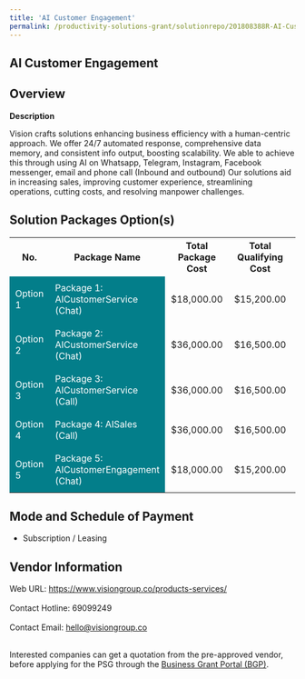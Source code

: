 ```yaml
---
title: 'AI Customer Engagement'
permalink: /productivity-solutions-grant/solutionrepo/201808388R-AI-Customr-Enggmnt-G
---
```


## AI Customer Engagement

## Overview

**Description**

Vision crafts solutions enhancing business efficiency with a human-centric approach. We offer 24/7 automated response, comprehensive data memory, and consistent info output, boosting scalability. We able to achieve this through using AI on Whatsapp, Telegram, Instagram, Facebook messenger, email and phone call (Inbound and outbound) Our solutions aid in increasing sales, improving customer experience, streamlining operations, cutting costs, and resolving manpower challenges.

## Solution Packages Option(s)

<table>
<tr>
<th><b>No.</b></th>
<th><b>Package Name</b></th>
<th><b>Total Package Cost</b></th>
<th><b>Total Qualifying Cost</b></th>
<th><b>Solution Details</b></th>
</tr>
<tr>
<td style='padding: 10px; background-color: #037E8A; color: #FFFFFF;'>Option 1</td>
<td style='padding: 10px; background-color: #037E8A; color: #FFFFFF;'>Package 1: AICustomerService (Chat)</td>
<td style='padding: 10px;'>$18,000.00</td>
<td style='padding: 10px;'>$15,200.00</td>
<td style='padding: 10px;'><a href='/images/psg/201808388R_20240282_20022025_Desensitised_Annex3_Part1.pdf' target='_blank'>View Details</a></td>
</tr>
<tr>
<td style='padding: 10px; background-color: #037E8A; color: #FFFFFF;'>Option 2</td>
<td style='padding: 10px; background-color: #037E8A; color: #FFFFFF;'>Package 2: AICustomerService (Chat)</td>
<td style='padding: 10px;'>$36,000.00</td>
<td style='padding: 10px;'>$16,500.00</td>
<td style='padding: 10px;'><a href='/images/psg/201808388R_20240282_20022025_Desensitised_Annex3_Part2.pdf' target='_blank'>View Details</a></td>
</tr>
<tr>
<td style='padding: 10px; background-color: #037E8A; color: #FFFFFF;'>Option 3</td>
<td style='padding: 10px; background-color: #037E8A; color: #FFFFFF;'>Package 3: AICustomerService (Call)</td>
<td style='padding: 10px;'>$36,000.00</td>
<td style='padding: 10px;'>$16,500.00</td>
<td style='padding: 10px;'><a href='/images/psg/201808388R_20240282_20022025_Desensitised_Annex3_Part3.pdf' target='_blank'>View Details</a></td>
</tr>
<tr>
<td style='padding: 10px; background-color: #037E8A; color: #FFFFFF;'>Option 4</td>
<td style='padding: 10px; background-color: #037E8A; color: #FFFFFF;'>Package 4: AISales (Call)</td>
<td style='padding: 10px;'>$36,000.00</td>
<td style='padding: 10px;'>$16,500.00</td>
<td style='padding: 10px;'><a href='/images/psg/201808388R_20240282_20022025_Desensitised_Annex3_Part4.pdf' target='_blank'>View Details</a></td>
</tr>
<tr>
<td style='padding: 10px; background-color: #037E8A; color: #FFFFFF;'>Option 5</td>
<td style='padding: 10px; background-color: #037E8A; color: #FFFFFF;'>Package 5: AICustomerEngagement (Chat)</td>
<td style='padding: 10px;'>$18,000.00</td>
<td style='padding: 10px;'>$15,200.00</td>
<td style='padding: 10px;'><a href='/images/psg/201808388R_20240282_20022025_Desensitised_Annex3_Part5.pdf' target='_blank'>View Details</a></td>
</tr>
</table>

## Mode and Schedule of Payment

 - Subscription / Leasing

## Vendor Information

 Web URL: https://www.visiongroup.co/products-services/ <br><br>Contact Hotline: 69099249 <br><br>Contact Email: hello@visiongroup.co <br><br>

Interested companies can get a quotation from the pre-approved vendor, before applying for the PSG through the <a href='https://www.businessgrants.gov.sg/' target='_blank' rel='noopener'>Business Grant Portal (BGP)</a>.

<script src="/jquery/resize-tables.js"></script>
